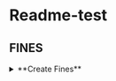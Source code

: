 # Readme-test

## FINES
<details>
  <summary>**Create Fines**</summary><blockquote>
  <details>
    <summary>Header</summary>
    <li>Authorization</li>
      <blockquote></blockquote>
  </details>

